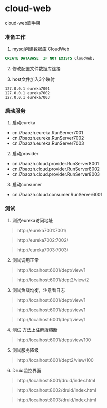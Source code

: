 # cloud-web
cloud-web脚手架

### 准备工作
1. mysql创建数据库 CloudWeb
```sql
CREATE DATABASE  IF NOT EXISTS CloudWeb;
```
2. 修改配置文件数据库连接

3. host文件加入3个映射

```
127.0.0.1 eureka7001
127.0.0.1 eureka7002
127.0.0.1 eureka7003
```



### 启动服务

1. 启动eureka
- cn.i7baozh.eureka.RunServer7001
- cn.i7baozh.eureka.RunServer7002
- cn.i7baozh.eureka.RunServer7003
2. 启动provider
- cn.i7baozh.cloud.provider.RunServer8001
- cn.i7baozh.cloud.provider.RunServer8002
- cn.i7baozh.cloud.provider.RunServer8003

3. 启动consumer
- cn.i7baozh.cloud.consumer.RunServer6001


### 测试

1. 测试eureka访问地址

> http://eureka7001:7001/

> http://eureka7002:7002/

> http://eureka7003:7003/

2. 测试调用正常

> http://localhost:6001/dept/view/1

> http://localhost:6001/dept2/view/2

3. 测试负载均衡，注意看日志

> http://localhost:6001/dept/view/1

> http://localhost:6001/dept/view/1

> http://localhost:6001/dept/view/1

4. 测试 方法上注解版熔断

> http://localhost:6001/dept/view/100

5. 测试服务降级

> http://localhost:6001/dept2/view/100

6. Druid监控界面

> http://localhost:8001/druid/index.html

> http://localhost:8002/druid/index.html

> http://localhost:8003/druid/index.html



